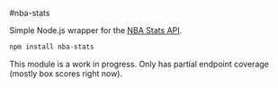 #nba-stats

Simple Node.js wrapper for the [NBA Stats API](http://stats.nba.com/).

```javascript
npm install nba-stats
```

This module is a work in progress. Only has partial endpoint coverage (mostly box scores right now).

